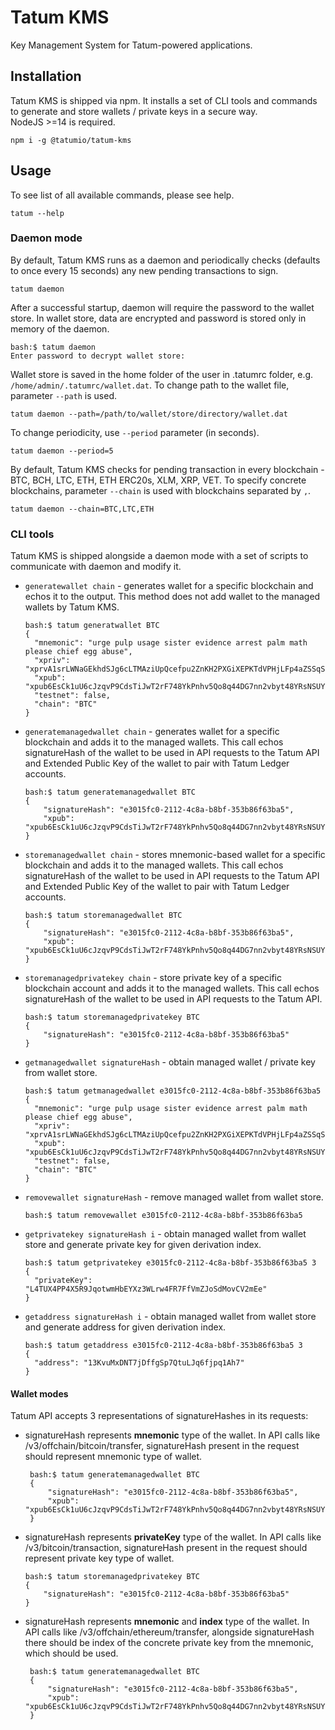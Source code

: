 # Tatum KMS
Key Management System for Tatum-powered applications.

## Installation
Tatum KMS is shipped via npm. It installs a set of CLI tools and commands to generate and store wallets / private keys in a secure way.  
NodeJS >=14 is required.
```
npm i -g @tatumio/tatum-kms
```

## Usage
To see list of all available commands, please see help.

```
tatum --help
```

### Daemon mode
By default, Tatum KMS runs as a daemon and periodically checks (defaults to once every 15 seconds) any new pending transactions to sign.

```
tatum daemon
```

After a successful startup, daemon will require the password to the wallet store. In wallet store, data are encrypted and password is stored only in memory of the daemon.
```
bash:$ tatum daemon
Enter password to decrypt wallet store:
```
Wallet store is saved in the home folder of the user in .tatumrc folder, e.g. `/home/admin/.tatumrc/wallet.dat`.
To change path to the wallet file, parameter `--path` is used.

```
tatum daemon --path=/path/to/wallet/store/directory/wallet.dat
```

To change periodicity, use `--period` parameter (in seconds).

```
tatum daemon --period=5
```

By default, Tatum KMS checks for pending transaction in every blockchain - BTC, BCH, LTC, ETH, ETH ERC20s, XLM, XRP, VET.
To specify concrete blockchains, parameter `--chain` is used with blockchains separated by `,`.

```
tatum daemon --chain=BTC,LTC,ETH
```

### CLI tools

Tatum KMS is shipped alongside a daemon mode with a set of scripts to communicate with daemon and modify it.

* `generatewallet chain` - generates wallet for a specific blockchain and echos it to the output.
This method does not add wallet to the managed wallets by Tatum KMS. 
 
    ```
    bash:$ tatum generatwallet BTC
    {
      "mnemonic": "urge pulp usage sister evidence arrest palm math please chief egg abuse",
      "xpriv": "xprvA1srLWNaGEkhdSJg6cLTMAziUpQcefpu2ZnKH2PXGiXEPKTdVPHjLFp4aZSSqSsaLMNrWXoj6TsyyUqh18T1hbiQkC42aWjXB9HnpmmqrYr",
      "xpub": "xpub6EsCk1uU6cJzqvP9CdsTiJwT2rF748YkPnhv5Qo8q44DG7nn2vbyt48YRsNSUYS44jFCW9gwvD9kLQu9AuqXpTpM1c5hgg9PsuBLdeNncid",
      "testnet": false,
      "chain": "BTC"
    }
  ``` 
  
* `generatemanagedwallet chain` - generates wallet for a specific blockchain and adds it to the managed wallets.
 This call echos signatureHash of the wallet to be used in API requests to the Tatum API and Extended Public Key of the wallet to pair with Tatum Ledger accounts.
 
    ```
    bash:$ tatum generatemanagedwallet BTC
    {
        "signatureHash": "e3015fc0-2112-4c8a-b8bf-353b86f63ba5",
        "xpub": "xpub6EsCk1uU6cJzqvP9CdsTiJwT2rF748YkPnhv5Qo8q44DG7nn2vbyt48YRsNSUYS44jFCW9gwvD9kLQu9AuqXpTpM1c5hgg9PsuBLdeNncid"
    }
  ```    

* `storemanagedwallet chain` - stores mnemonic-based wallet for a specific blockchain and adds it to the managed wallets.
 This call echos signatureHash of the wallet to be used in API requests to the Tatum API and Extended Public Key of the wallet to pair with Tatum Ledger accounts.
 
    ```
    bash:$ tatum storemanagedwallet BTC
    {
        "signatureHash": "e3015fc0-2112-4c8a-b8bf-353b86f63ba5",
        "xpub": "xpub6EsCk1uU6cJzqvP9CdsTiJwT2rF748YkPnhv5Qo8q44DG7nn2vbyt48YRsNSUYS44jFCW9gwvD9kLQu9AuqXpTpM1c5hgg9PsuBLdeNncid"
    }
  ```   
  
* `storemanagedprivatekey chain` - store private key of a specific blockchain account and adds it to the managed wallets.
 This call echos signatureHash of the wallet to be used in API requests to the Tatum API.
 
    ```
    bash:$ tatum storemanagedprivatekey BTC
    {
        "signatureHash": "e3015fc0-2112-4c8a-b8bf-353b86f63ba5"
    }
  ```   
  
* `getmanagedwallet signatureHash` - obtain managed wallet / private key from wallet store.
 
    ```
    bash:$ tatum getmanagedwallet e3015fc0-2112-4c8a-b8bf-353b86f63ba5
    {
      "mnemonic": "urge pulp usage sister evidence arrest palm math please chief egg abuse",
      "xpriv": "xprvA1srLWNaGEkhdSJg6cLTMAziUpQcefpu2ZnKH2PXGiXEPKTdVPHjLFp4aZSSqSsaLMNrWXoj6TsyyUqh18T1hbiQkC42aWjXB9HnpmmqrYr",
      "xpub": "xpub6EsCk1uU6cJzqvP9CdsTiJwT2rF748YkPnhv5Qo8q44DG7nn2vbyt48YRsNSUYS44jFCW9gwvD9kLQu9AuqXpTpM1c5hgg9PsuBLdeNncid",
      "testnet": false,
      "chain": "BTC"
    }
  ```

* `removewallet signatureHash` - remove managed wallet from wallet store.
 
    ```
    bash:$ tatum removewallet e3015fc0-2112-4c8a-b8bf-353b86f63ba5    
  ```     
  
* `getprivatekey signatureHash i` - obtain managed wallet from wallet store and generate private key for given derivation index.
 
    ```
    bash:$ tatum getprivatekey e3015fc0-2112-4c8a-b8bf-353b86f63ba5 3
    {
      "privateKey": "L4TUX4PP4X5R9JqotwmHbEYXz3WLrw4FR7FfVmZJoSdMovCV2mEe"
    }   
  ```    

* `getaddress signatureHash i` - obtain managed wallet from wallet store and generate address for given derivation index.
 
    ```
    bash:$ tatum getaddress e3015fc0-2112-4c8a-b8bf-353b86f63ba5 3
    {
      "address": "13KvuMxDNT7jDffgSp7QtuLJq6fjpq1Ah7"
    }   
  ```   
  
#### Wallet modes
Tatum API accepts 3 representations of signatureHashes in its requests:

* signatureHash represents **mnemonic** type of the wallet. In API calls like /v3/offchain/bitcoin/transfer, signatureHash present in the request should represent mnemonic type of wallet. 
   ```
    bash:$ tatum generatemanagedwallet BTC
    {
        "signatureHash": "e3015fc0-2112-4c8a-b8bf-353b86f63ba5",
        "xpub": "xpub6EsCk1uU6cJzqvP9CdsTiJwT2rF748YkPnhv5Qo8q44DG7nn2vbyt48YRsNSUYS44jFCW9gwvD9kLQu9AuqXpTpM1c5hgg9PsuBLdeNncid"
    }
  ```    
* signatureHash represents **privateKey** type of the wallet. In API calls like /v3/bitcoin/transaction, signatureHash present in the request should represent private key type of wallet.
    ```
    bash:$ tatum storemanagedprivatekey BTC
    {
        "signatureHash": "e3015fc0-2112-4c8a-b8bf-353b86f63ba5"
    }
  ```  
* signatureHash represents **mnemonic** and **index** type of the wallet. In API calls like /v3/offchain/ethereum/transfer, alongside signatureHash there should be index of the concrete private key from the mnemonic, which should be used.
   ```
    bash:$ tatum generatemanagedwallet BTC
    {
        "signatureHash": "e3015fc0-2112-4c8a-b8bf-353b86f63ba5",
        "xpub": "xpub6EsCk1uU6cJzqvP9CdsTiJwT2rF748YkPnhv5Qo8q44DG7nn2vbyt48YRsNSUYS44jFCW9gwvD9kLQu9AuqXpTpM1c5hgg9PsuBLdeNncid"
    }
  ```    
